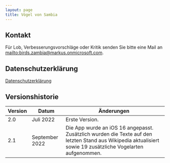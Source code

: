 ```yaml
---
layout: page
title: Vögel von Sambia
---
```


## Kontakt

Für Lob, Verbesserungsvorschläge oder Kritik senden Sie bitte eine Mail an <mailto:birds.zambia@markus.onmicrosoft.com>.

## Datenschutzerklärung

[Datenschutzerklärung](privacy-policy.html)

## Versionshistorie

| Version | Datum          | Änderungen     |
| ------- | -------------- | -------------- |
| 2.0     | Juli 2022      | Erste Version. |
| 2.1     | September 2022 | Die App wurde an iOS 16 angepasst. Zusätzlich wurden die Texte auf den letzten Stand aus Wikipedia aktualisiert sowie 19 zusätzliche Vogelarten aufgenommen. |
